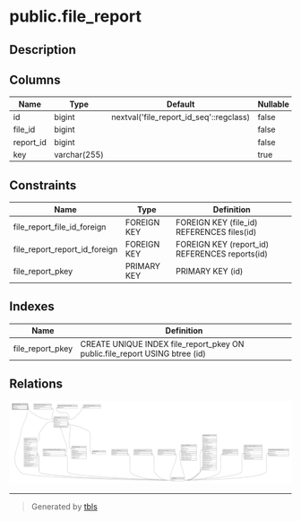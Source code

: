 # public.file_report

## Description

## Columns

| Name      | Type         | Default                                 | Nullable | Parents                             |
| --------- | ------------ | --------------------------------------- | -------- | ----------------------------------- |
| id        | bigint       | nextval('file_report_id_seq'::regclass) | false    |                                     |
| file_id   | bigint       |                                         | false    | [public.files](public.files.md)     |
| report_id | bigint       |                                         | false    | [public.reports](public.reports.md) |
| key       | varchar(255) |                                         | true     |                                     |

## Constraints

| Name                          | Type        | Definition                                     |
| ----------------------------- | ----------- | ---------------------------------------------- |
| file_report_file_id_foreign   | FOREIGN KEY | FOREIGN KEY (file_id) REFERENCES files(id)     |
| file_report_report_id_foreign | FOREIGN KEY | FOREIGN KEY (report_id) REFERENCES reports(id) |
| file_report_pkey              | PRIMARY KEY | PRIMARY KEY (id)                               |

## Indexes

| Name             | Definition                                                                  |
| ---------------- | --------------------------------------------------------------------------- |
| file_report_pkey | CREATE UNIQUE INDEX file_report_pkey ON public.file_report USING btree (id) |

## Relations

![er](public.file_report.svg)

---

> Generated by [tbls](https://github.com/k1LoW/tbls)

